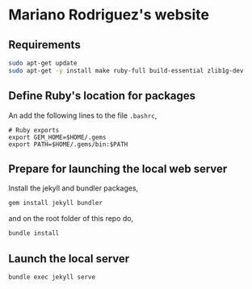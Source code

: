 # Mariano Rodriguez's website

## Requirements
```bash
sudo apt-get update
sudo apt-get -y install make ruby-full build-essential zlib1g-dev
```

## Define Ruby's location for packages

An add the following lines to the file `.bashrc`,

```
# Ruby exports
export GEM_HOME=$HOME/.gems
export PATH=$HOME/.gems/bin:$PATH
```


## Prepare for launching the local web server

Install the jekyll and bundler packages,

```bash
gem install jekyll bundler
```

and on the root folder of this repo do,

```bash
bundle install
```

## Launch the local server

```bash
bundle exec jekyll serve
```
